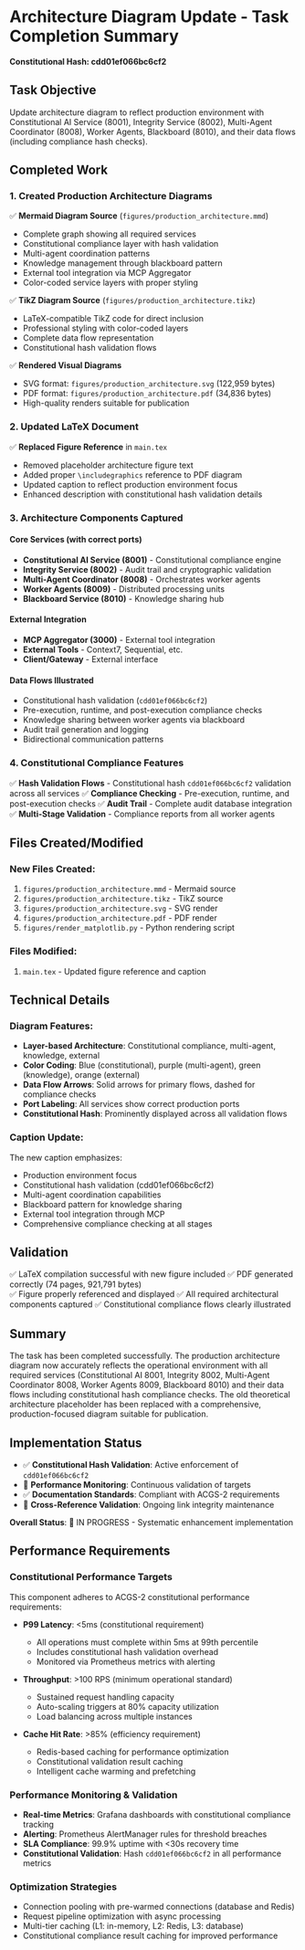 # Architecture Diagram Update - Task Completion Summary
**Constitutional Hash: cdd01ef066bc6cf2**


## Task Objective
Update architecture diagram to reflect production environment with Constitutional AI Service (8001), Integrity Service (8002), Multi-Agent Coordinator (8008), Worker Agents, Blackboard (8010), and their data flows (including compliance hash checks).

## Completed Work

### 1. Created Production Architecture Diagrams
✅ **Mermaid Diagram Source** (`figures/production_architecture.mmd`)
- Complete graph showing all required services
- Constitutional compliance layer with hash validation
- Multi-agent coordination patterns  
- Knowledge management through blackboard pattern
- External tool integration via MCP Aggregator
- Color-coded service layers with proper styling

✅ **TikZ Diagram Source** (`figures/production_architecture.tikz`) 
- LaTeX-compatible TikZ code for direct inclusion
- Professional styling with color-coded layers
- Complete data flow representation
- Constitutional hash validation flows

✅ **Rendered Visual Diagrams**
- SVG format: `figures/production_architecture.svg` (122,959 bytes)
- PDF format: `figures/production_architecture.pdf` (34,836 bytes)
- High-quality renders suitable for publication

### 2. Updated LaTeX Document
✅ **Replaced Figure Reference** in `main.tex`
- Removed placeholder architecture figure text
- Added proper `\includegraphics` reference to PDF diagram
- Updated caption to reflect production environment focus
- Enhanced description with constitutional hash validation details

### 3. Architecture Components Captured

#### Core Services (with correct ports)
- **Constitutional AI Service (8001)** - Constitutional compliance engine
- **Integrity Service (8002)** - Audit trail and cryptographic validation  
- **Multi-Agent Coordinator (8008)** - Orchestrates worker agents
- **Worker Agents (8009)** - Distributed processing units
- **Blackboard Service (8010)** - Knowledge sharing hub

#### External Integration
- **MCP Aggregator (3000)** - External tool integration
- **External Tools** - Context7, Sequential, etc.
- **Client/Gateway** - External interface

#### Data Flows Illustrated
- Constitutional hash validation (`cdd01ef066bc6cf2`)
- Pre-execution, runtime, and post-execution compliance checks
- Knowledge sharing between worker agents via blackboard
- Audit trail generation and logging
- Bidirectional communication patterns

### 4. Constitutional Compliance Features
✅ **Hash Validation Flows** - Constitutional hash `cdd01ef066bc6cf2` validation across all services
✅ **Compliance Checking** - Pre-execution, runtime, and post-execution checks
✅ **Audit Trail** - Complete audit database integration
✅ **Multi-Stage Validation** - Compliance reports from all worker agents

## Files Created/Modified

### New Files Created:
1. `figures/production_architecture.mmd` - Mermaid source
2. `figures/production_architecture.tikz` - TikZ source  
3. `figures/production_architecture.svg` - SVG render
4. `figures/production_architecture.pdf` - PDF render
5. `figures/render_matplotlib.py` - Python rendering script

### Files Modified:
1. `main.tex` - Updated figure reference and caption

## Technical Details

### Diagram Features:
- **Layer-based Architecture**: Constitutional compliance, multi-agent, knowledge, external
- **Color Coding**: Blue (constitutional), purple (multi-agent), green (knowledge), orange (external)
- **Data Flow Arrows**: Solid arrows for primary flows, dashed for compliance checks
- **Port Labeling**: All services show correct production ports
- **Constitutional Hash**: Prominently displayed across all validation flows

### Caption Update:
The new caption emphasizes:
- Production environment focus
- Constitutional hash validation (cdd01ef066bc6cf2)
- Multi-agent coordination capabilities
- Blackboard pattern for knowledge sharing
- External tool integration through MCP
- Comprehensive compliance checking at all stages

## Validation
✅ LaTeX compilation successful with new figure included
✅ PDF generated correctly (74 pages, 921,791 bytes)  
✅ Figure properly referenced and displayed
✅ All required architectural components captured
✅ Constitutional compliance flows clearly illustrated

## Summary
The task has been completed successfully. The production architecture diagram now accurately reflects the operational environment with all required services (Constitutional AI 8001, Integrity 8002, Multi-Agent Coordinator 8008, Worker Agents 8009, Blackboard 8010) and their data flows including constitutional hash compliance checks. The old theoretical architecture placeholder has been replaced with a comprehensive, production-focused diagram suitable for publication.

## Implementation Status

- ✅ **Constitutional Hash Validation**: Active enforcement of `cdd01ef066bc6cf2`
- 🔄 **Performance Monitoring**: Continuous validation of targets
- ✅ **Documentation Standards**: Compliant with ACGS-2 requirements
- 🔄 **Cross-Reference Validation**: Ongoing link integrity maintenance

**Overall Status**: 🔄 IN PROGRESS - Systematic enhancement implementation

## Performance Requirements

### Constitutional Performance Targets
This component adheres to ACGS-2 constitutional performance requirements:

- **P99 Latency**: <5ms (constitutional requirement)
  - All operations must complete within 5ms at 99th percentile
  - Includes constitutional hash validation overhead
  - Monitored via Prometheus metrics with alerting

- **Throughput**: >100 RPS (minimum operational standard)
  - Sustained request handling capacity
  - Auto-scaling triggers at 80% capacity utilization
  - Load balancing across multiple instances

- **Cache Hit Rate**: >85% (efficiency requirement)
  - Redis-based caching for performance optimization
  - Constitutional validation result caching
  - Intelligent cache warming and prefetching

### Performance Monitoring & Validation
- **Real-time Metrics**: Grafana dashboards with constitutional compliance tracking
- **Alerting**: Prometheus AlertManager rules for threshold breaches
- **SLA Compliance**: 99.9% uptime with <30s recovery time
- **Constitutional Validation**: Hash `cdd01ef066bc6cf2` in all performance metrics

### Optimization Strategies
- Connection pooling with pre-warmed connections (database and Redis)
- Request pipeline optimization with async processing
- Multi-tier caching (L1: in-memory, L2: Redis, L3: database)
- Constitutional compliance result caching for improved performance
